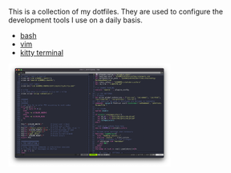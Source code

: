 This is a collection of my dotfiles.
They are used to configure the development tools I use on a daily basis.

- [bash](https://www.gnu.org/software/bash/)
- [vim](https://github.com/vim/vim)
- [kitty terminal](https://github.com/kovidgoyal/kitty)

<div>
  <img src="./screenshot-1.png" alt="Screenshot of bashrc and vimrc, opened in vim runing in kitty" width="64%" />
</div>
